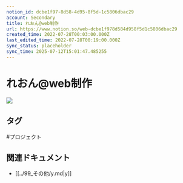 ```yaml
---
notion_id: dcbe1f97-8d58-4d95-8f5d-1c5806dbac29
account: Secondary
title: れおん@web制作
url: https://www.notion.so/web-dcbe1f978d584d958f5d1c5806dbac29
created_time: 2022-07-28T00:03:00.000Z
last_edited_time: 2022-07-28T00:19:00.000Z
sync_status: placeholder
sync_time: 2025-07-12T15:01:47.485255
---
```

# れおん@web制作

![](https://ryota-noz.work/wp-content/themes/cocoon-child-master/images/design_g_img/6.jpg)

## タグ

#プロジェクト 

## 関連ドキュメント

- [[../99_その他/y.md|y]]
